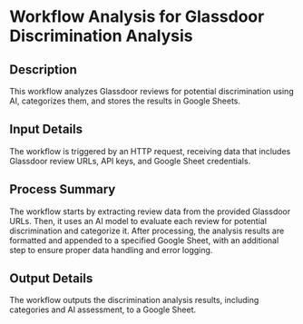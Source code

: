 # Workflow Analysis for Glassdoor Discrimination Analysis

## Description
This workflow analyzes Glassdoor reviews for potential discrimination using AI, categorizes them, and stores the results in Google Sheets.

## Input Details
The workflow is triggered by an HTTP request, receiving data that includes Glassdoor review URLs, API keys, and Google Sheet credentials.

## Process Summary
The workflow starts by extracting review data from the provided Glassdoor URLs. Then, it uses an AI model to evaluate each review for potential discrimination and categorize it. After processing, the analysis results are formatted and appended to a specified Google Sheet, with an additional step to ensure proper data handling and error logging.

## Output Details
The workflow outputs the discrimination analysis results, including categories and AI assessment, to a Google Sheet.
